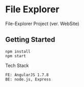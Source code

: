 # File Explorer

File-Explorer Project (ver. WebSite)

## Getting Started

```
npm install
npm start
```

Tech Stack

```
FE: AngularJS 1.7.8
BE: node.js, Express
```